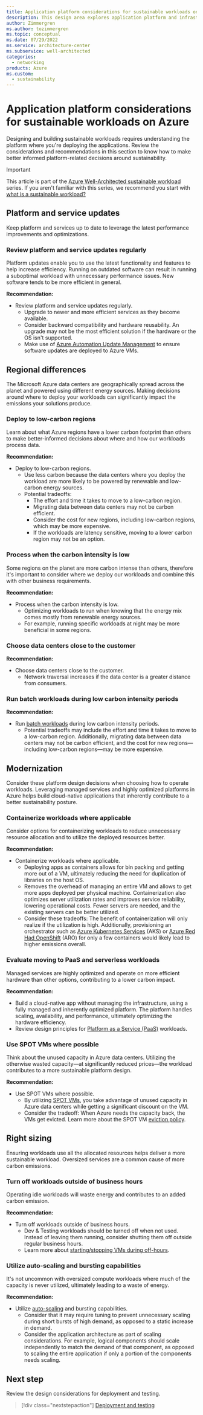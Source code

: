 ```yaml
---
title: Application platform considerations for sustainable workloads on Azure
description: This design area explores application platform and infrastructure considerations for sustainable workloads on Azure.
author: Zimmergren
ms.author: tozimmergren
ms.topic: conceptual
ms.date: 07/29/2022
ms.service: architecture-center
ms.subservice: well-architected
categories: 
  - networking
products: Azure
ms.custom:
  - sustainability
---
```


# Application platform considerations for sustainable workloads on Azure

Designing and building sustainable workloads requires understanding the platform where you're deploying the applications. Review the considerations and recommendations in this section to know how to make better informed platform-related decisions around sustainability.

> [!IMPORTANT]
> This article is part of the [Azure Well-Architected sustainable workload](index.yml) series. If you aren't familiar with this series, we recommend you start with [what is a sustainable workload?](sustainability-get-started.md#what-is-a-sustainable-workload)

## Platform and service updates

Keep platform and services up to date to leverage the latest performance improvements and optimizations.

### Review platform and service updates regularly

Platform updates enable you to use the latest functionality and features to help increase efficiency. Running on outdated software can result in running a suboptimal workload with unnecessary performance issues. New software tends to be more efficient in general.

**Recommendation:**

- Review platform and service updates regularly.
  - Upgrade to newer and more efficient services as they become available.
  - Consider backward compatibility and hardware reusability. An upgrade may not be the most efficient solution if the hardware or the OS isn't supported.
  - Make use of [Azure Automation Update Management](/azure/automation/update-management/manage-updates-for-vm) to ensure software updates are deployed to Azure VMs.

## Regional differences

The Microsoft Azure data centers are geographically spread across the planet and powered using different energy sources. Making decisions around where to deploy your workloads can significantly impact the emissions your solutions produce.

### Deploy to low-carbon regions

Learn about what Azure regions have a lower carbon footprint than others to make better-informed decisions about where and how our workloads process data.

**Recommendation:**

- Deploy to low-carbon regions.
  - Use less carbon because the data centers where you deploy the workload are more likely to be powered by renewable and low-carbon energy sources.
  - Potential tradeoffs:
    - The effort and time it takes to move to a low-carbon region.
    - Migrating data between data centers may not be carbon efficient.
    - Consider the cost for new regions, including low-carbon regions, which may be more expensive.
    - If the workloads are latency sensitive, moving to a lower carbon region may not be an option.

### Process when the carbon intensity is low

Some regions on the planet are more carbon intense than others, therefore it's important to consider where we deploy our workloads and combine this with other business requirements.

**Recommendation:**

- Process when the carbon intensity is low.
  - Optimizing workloads to run when knowing that the energy mix comes mostly from renewable energy sources.
  - For example, running specific workloads at night may be more beneficial in some regions.

### Choose data centers close to the customer

**Recommendation:**

- Choose data centers close to the customer.
  - Network traversal increases if the data center is a greater distance from consumers.

### Run batch workloads during low carbon intensity periods

**Recommendation:**

- Run [batch workloads](/azure/architecture/data-guide/big-data/batch-processing) during low carbon intensity periods.
  - Potential tradeoffs may include the effort and time it takes to move to a low-carbon region. Additionally, migrating data between data centers may not be carbon efficient, and the cost for new regions&mdash;including low-carbon regions&mdash;may be more expensive.

## Modernization

Consider these platform design decisions when choosing how to operate workloads. Leveraging managed services and highly optimized platforms in Azure helps build cloud-native applications that inherently contribute to a better sustainability posture.

### Containerize workloads where applicable

Consider options for containerizing workloads to reduce unnecessary resource allocation and to utilize the deployed resources better.

**Recommendation:**

- Containerize workloads where applicable.
  - Deploying apps as containers allows for bin packing and getting more out of a VM, ultimately reducing the need for duplication of libraries on the host OS.
  - Removes the overhead of managing an entire VM and allows to get more apps deployed per physical machine. Containerization also optimizes server utilization rates and improves service reliability, lowering operational costs. Fewer servers are needed, and the existing servers can be better utilized.
  - Consider these tradeoffs: The benefit of containerization will only realize if the utilization is high. Additionally, provisioning an orchestrator such as [Azure Kubernetes Services](/azure/aks/) (AKS) or [Azure Red Had OpenShift](/azure/openshift/) (ARO) for only a few containers would likely lead to higher emissions overall.

### Evaluate moving to PaaS and serverless workloads

Managed services are highly optimized and operate on more efficient hardware than other options, contributing to a lower carbon impact.

**Recommendation:**

- Build a cloud-native app without managing the infrastructure, using a fully managed and inherently optimized platform. The platform handles scaling, availability, and performance, ultimately optimizing the hardware efficiency.
- Review design principles for [Platform as a Service (PaaS)](/azure/architecture/guide/design-principles/managed-services) workloads.

### Use SPOT VMs where possible

Think about the unused capacity in Azure data centers. Utilizing the otherwise wasted capacity&mdash;at significantly reduced prices&mdash;the workload contributes to a more sustainable platform design.

**Recommendation:**

- Use SPOT VMs where possible.
  - By utilizing [SPOT VMs](/azure/virtual-machines/spot-vms), you take advantage of unused capacity in Azure data centers while getting a significant discount on the VM.
  - Consider the tradeoff: When Azure needs the capacity back, the VMs get evicted. Learn more about the SPOT VM [eviction policy](/azure/virtual-machines/spot-vms#eviction-policy).

## Right sizing

Ensuring workloads use all the allocated resources helps deliver a more sustainable workload. Oversized services are a common cause of more carbon emissions.

### Turn off workloads outside of business hours

Operating idle workloads will waste energy and contributes to an added carbon emission.

**Recommendation:**

- Turn off workloads outside of business hours.
  - Dev &amp; Testing workloads should be turned off when not used. Instead of leaving them running, consider shutting them off outside regular business hours.
  - Learn more about [starting/stopping VMs during off-hours](/azure/automation/automation-solution-vm-management).

### Utilize auto-scaling and bursting capabilities

It's not uncommon with oversized compute workloads where much of the capacity is never utilized, ultimately leading to a waste of energy.

**Recommendation:**

- Utilize [auto-scaling](/azure/architecture/best-practices/auto-scaling) and bursting capabilities.
  - Consider that it may require tuning to prevent unnecessary scaling during short bursts of high demand, as opposed to a static increase in demand.
  - Consider the application architecture as part of scaling considerations. For example, logical components should scale independently to match the demand of that component, as opposed to scaling the entire application if only a portion of the components needs scaling.

## Next step

Review the design considerations for deployment and testing.

> [!div class="nextstepaction"]
> [Deployment and testing](sustainability-testing.md)
